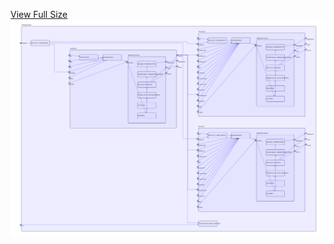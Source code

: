 [View Full Size](https://raw.githubusercontent.com/mingfang/terraform-k8s-modules/master/examples/drools/diagram.svg?sanitize=true)<img src="diagram.svg"/>
